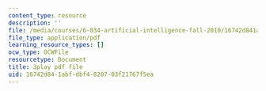 ```yaml
---
content_type: resource
description: ''
file: /media/courses/6-034-artificial-intelligence-fall-2010/16742d841abfdbf4820703f21767f5ea_leXa7EKUPFk.pdf
file_type: application/pdf
learning_resource_types: []
ocw_type: OCWFile
resourcetype: Document
title: 3play pdf file
uid: 16742d84-1abf-dbf4-8207-03f21767f5ea
---
```

